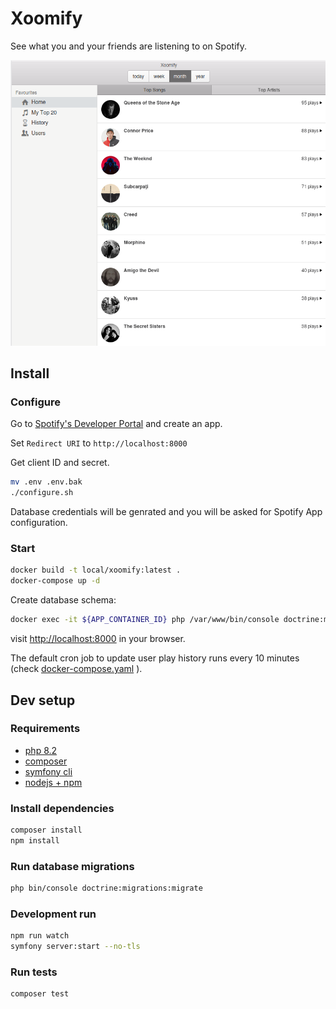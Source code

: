 # Xoomify

See what you and your friends are listening to on Spotify.

![screenshot](./screenshot.png "Xoomify")

## Install

### Configure

Go to [Spotify's Developer Portal](https://developer.spotify.com/dashboard) and create an app.

Set `Redirect URI` to `http://localhost:8000`

Get client ID and secret.

```sh
mv .env .env.bak
./configure.sh
```

Database credentials will be genrated and you will be asked for Spotify App configuration.

### Start

```sh
docker build -t local/xoomify:latest .
docker-compose up -d
```

Create database schema:

```sh
docker exec -it ${APP_CONTAINER_ID} php /var/www/bin/console doctrine:migrations:migrate
```

visit [http://localhost:8000](http://localhost:8000) in your browser.

The default cron job to update user play history runs every 10 minutes (check [docker-compose.yaml](./docker-compose.yaml) ).


## Dev setup

### Requirements

- [php 8.2](https://www.php.net/releases/8.2/en.php)
- [composer](https://getcomposer.org/)
- [symfony cli](https://symfony.com/download)
- [nodejs + npm](https://nodejs.org/en)

### Install dependencies

```sh
composer install
npm install
```

### Run database migrations

```sh
php bin/console doctrine:migrations:migrate
```

### Development run

```sh
npm run watch
symfony server:start --no-tls
```

### Run tests

```sh
composer test
```
